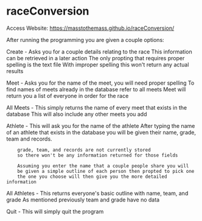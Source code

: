 # raceConversion
Access Website: https://masstothemass.github.io/raceConversion/

After running the programming you are given a couple options:

Create - Asks you for a couple details relating to the race
        This information can be retrieved in a later action
        The only propting that requires proper spelling is the text file
        With improper spelling this won't return any actual results

Meet - Asks you for the name of the meet, you will need proper spelling
        To find names of meets already in the database refer to all meets
        Meet will return you a list of everyone in order for the race

All Meets - This simply returns the name of every meet that exists in the database
            This will also include any other meets you add
        
Athlete - This will ask you for the name of the athlete
        After typing the name of an athlete that exists in the database
        you will be given their name, grade, team and records.

        grade, team, and records are not currently stored
        so there won't be any information returned for those fields

        Assuming you enter the name that a couple people share you will
        be given a simple outline of each person then propted to pick one
        the one you choose will then give you the more detailed information

All Athletes - This returns everyone's basic outline with name, team, and grade
                As mentioned previously team and grade have no data

Quit - This will simply quit the program
